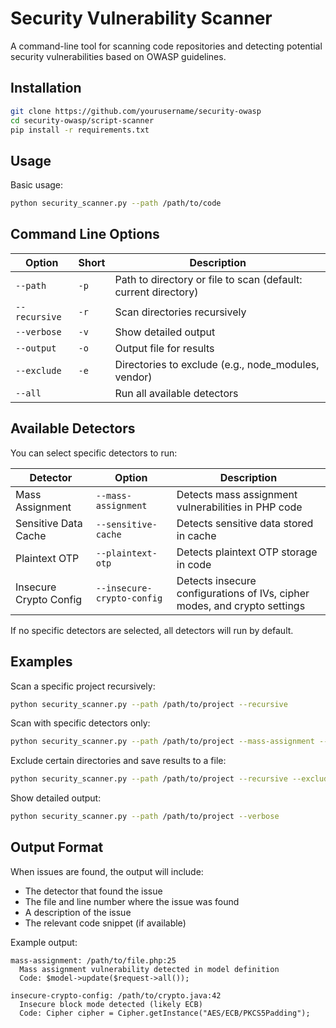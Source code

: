 # Security Vulnerability Scanner

A command-line tool for scanning code repositories and detecting potential security vulnerabilities based on OWASP guidelines.

## Installation

```bash
git clone https://github.com/yourusername/security-owasp
cd security-owasp/script-scanner
pip install -r requirements.txt
```

## Usage

Basic usage:

```bash
python security_scanner.py --path /path/to/code
```

## Command Line Options

| Option | Short | Description |
|--------|-------|-------------|
| `--path` | `-p` | Path to directory or file to scan (default: current directory) |
| `--recursive` | `-r` | Scan directories recursively |
| `--verbose` | `-v` | Show detailed output |
| `--output` | `-o` | Output file for results |
| `--exclude` | `-e` | Directories to exclude (e.g., node_modules, vendor) |
| `--all` | | Run all available detectors |

## Available Detectors

You can select specific detectors to run:

| Detector | Option | Description |
|----------|--------|-------------|
| Mass Assignment | `--mass-assignment` | Detects mass assignment vulnerabilities in PHP code |
| Sensitive Data Cache | `--sensitive-cache` | Detects sensitive data stored in cache |
| Plaintext OTP | `--plaintext-otp` | Detects plaintext OTP storage in code |
| Insecure Crypto Config | `--insecure-crypto-config` | Detects insecure configurations of IVs, cipher modes, and crypto settings |

If no specific detectors are selected, all detectors will run by default.

## Examples

Scan a specific project recursively:
```bash
python security_scanner.py --path /path/to/project --recursive
```

Scan with specific detectors only:
```bash
python security_scanner.py --path /path/to/project --mass-assignment --insecure-crypto-config
```

Exclude certain directories and save results to a file:
```bash
python security_scanner.py --path /path/to/project --recursive --exclude node_modules vendor --output results.txt
```

Show detailed output:
```bash
python security_scanner.py --path /path/to/project --verbose
```

## Output Format

When issues are found, the output will include:
- The detector that found the issue
- The file and line number where the issue was found
- A description of the issue
- The relevant code snippet (if available)

Example output:
```
mass-assignment: /path/to/file.php:25
  Mass assignment vulnerability detected in model definition
  Code: $model->update($request->all());

insecure-crypto-config: /path/to/crypto.java:42
  Insecure block mode detected (likely ECB)
  Code: Cipher cipher = Cipher.getInstance("AES/ECB/PKCS5Padding");
```

